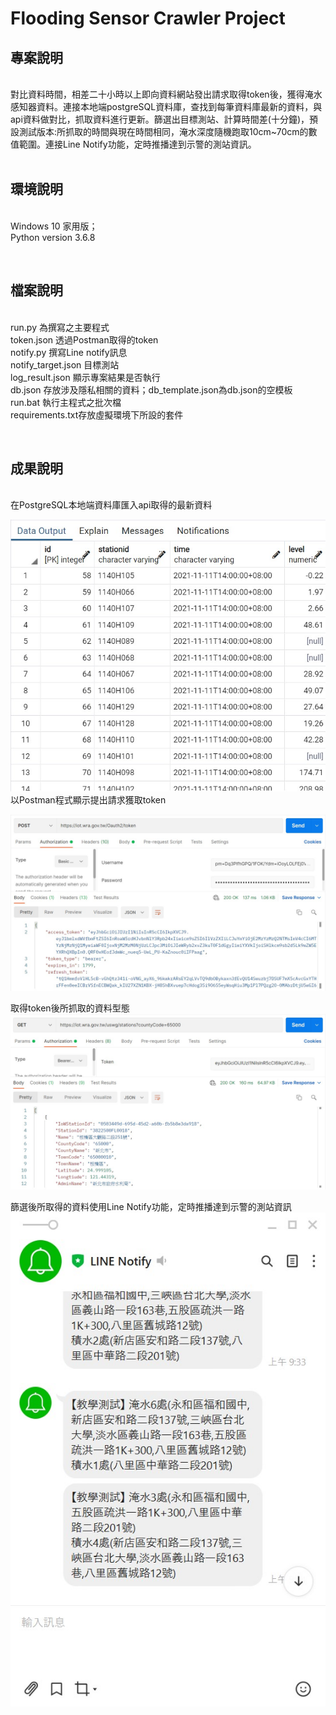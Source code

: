 # **Flooding Sensor Crawler Project**

## **專案說明**
<br>
對比資料時間，相差二十小時以上即向資料網站發出請求取得token後，獲得淹水感知器資料。連接本地端postgreSQL資料庫，查找到每筆資料庫最新的資料，與api資料做對比，抓取資料進行更新。篩選出目標測站、計算時間差(十分鐘)，預設測試版本:所抓取的時間與現在時間相同，淹水深度隨機跑取10cm~70cm的數值範圍。連接Line Notify功能，定時推播達到示警的測站資訊。
<br>
</br>

## **環境說明**
<br>Windows 10 家用版；
<br>Python version 3.6.8

</br>

## **檔案說明**
<br>run.py 為撰寫之主要程式
<br>token.json 透過Postman取得的token
<br>notify.py 撰寫Line notify訊息
<br>notify_target.json 目標測站 
<br>log_result.json 顯示專案結果是否執行
<br>db.json 存放涉及隱私相關的資料；db_template.json為db.json的空模板
<br>run.bat 執行主程式之批次檔
<br>requirements.txt存放虛擬環境下所設的套件

</br>

## **成果說明**
<br>在PostgreSQL本地端資料庫匯入api取得的最新資料

![PostgreSQL更新資料](./images/postgreSQL.jpg)
<br>以Postman程式顯示提出請求獲取token

![Postman獲取token](./images/Postman獲取token.jpg)

取得token後所抓取的資料型態
![Postman獲取資料](./images/Postman獲取資料.jpg)

篩選後所取得的資料使用Line Notify功能，定時推播達到示警的測站資訊
![linenotifymessage](./images/linenotify.jpg)